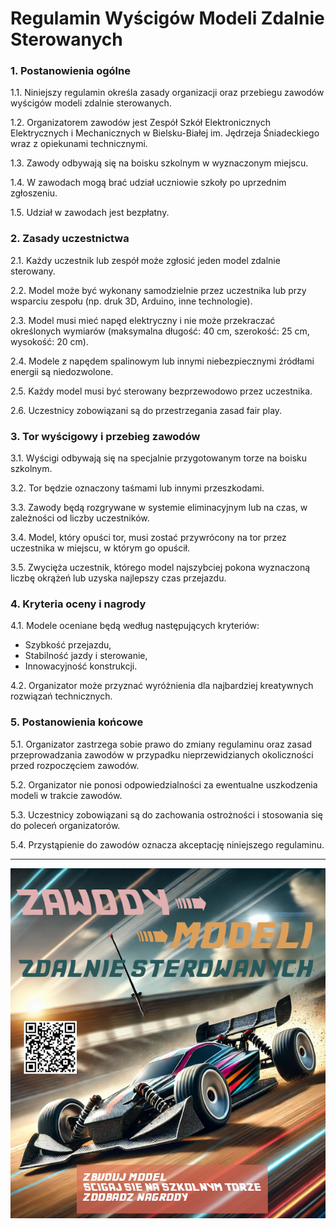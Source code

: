# Regulamin Wyścigów Modeli Zdalnie Sterowanych

### 1. Postanowienia ogólne

1.1. Niniejszy regulamin określa zasady organizacji oraz przebiegu zawodów wyścigów modeli zdalnie sterowanych.

1.2. Organizatorem zawodów jest Zespół Szkół Elektronicznych Elektrycznych i Mechanicznych w Bielsku-Białej im. Jędrzeja Śniadeckiego wraz z opiekunami technicznymi.

1.3. Zawody odbywają się na boisku szkolnym w wyznaczonym miejscu.

1.4. W zawodach mogą brać udział uczniowie szkoły po uprzednim zgłoszeniu.

1.5. Udział w zawodach jest bezpłatny.

### 2. Zasady uczestnictwa

2.1. Każdy uczestnik lub zespół może zgłosić jeden model zdalnie sterowany.

2.2. Model może być wykonany samodzielnie przez uczestnika lub przy wsparciu zespołu (np. druk 3D, Arduino, inne technologie).

2.3. Model musi mieć napęd elektryczny i nie może przekraczać określonych wymiarów (maksymalna długość: 40 cm, szerokość: 25 cm, wysokość: 20 cm).

2.4. Modele z napędem spalinowym lub innymi niebezpiecznymi źródłami energii są niedozwolone.

2.5. Każdy model musi być sterowany bezprzewodowo przez uczestnika.

2.6. Uczestnicy zobowiązani są do przestrzegania zasad fair play.

### 3. Tor wyścigowy i przebieg zawodów
3.1. Wyścigi odbywają się na specjalnie przygotowanym torze na boisku szkolnym.

3.2. Tor będzie oznaczony taśmami lub innymi przeszkodami.

3.3. Zawody będą rozgrywane w systemie eliminacyjnym lub na czas, w zależności od liczby uczestników.

3.4. Model, który opuści tor, musi zostać przywrócony na tor przez uczestnika w miejscu, w którym go opuścił.

3.5. Zwycięża uczestnik, którego model najszybciej pokona wyznaczoną liczbę okrążeń lub uzyska najlepszy czas przejazdu.

### 4. Kryteria oceny i nagrody
4.1. Modele oceniane będą według następujących kryteriów:
   - Szybkość przejazdu,
   - Stabilność jazdy i sterowanie,
   - Innowacyjność konstrukcji.

4.2. Organizator może przyznać wyróżnienia dla najbardziej kreatywnych rozwiązań technicznych.

### 5. Postanowienia końcowe

5.1. Organizator zastrzega sobie prawo do zmiany regulaminu oraz zasad przeprowadzania zawodów w przypadku nieprzewidzianych okoliczności przed rozpoczęciem zawodów.

5.2. Organizator nie ponosi odpowiedzialności za ewentualne uszkodzenia modeli w trakcie zawodów.

5.3. Uczestnicy zobowiązani są do zachowania ostrożności i stosowania się do poleceń organizatorów.

5.4. Przystąpienie do zawodów oznacza akceptację niniejszego regulaminu.

---

<center>
   <img src="plakat.png" widht="300px">
</center>




